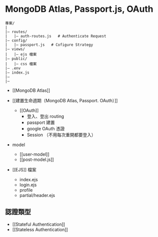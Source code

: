 # MongoDB Atlas, Passport.js, OAuth
```
專案/
|
|– routes/
|   |– auth-routes.js	# Authenticate Request
|– config/
|   |– passport.js   # Cofigure Strategy
|– views/
|   |– ejs 檔案
|– public/
|   |– css 檔案
|– .env
|– index.js
|– 
|– 
```
- [[MongoDB Atlas]]
- [[建置生命週期（MongoDB Atlas, Passport. OAuth）]]
	- [[OAuth]]
		- 登入、登出 routing
		- passport 建置
		- google OAuth 憑證
		- Session （不用每次重開都要登入）

- model
	- [[user-model]]
	- [[post-model.js]]




- [[EJS]] 檔案
	- index.ejs
	- login.ejs
	- profile
	- partial/header.ejs

## 認證類型
- [[Stateful Authentication]]
- [[Stateless Authentication]]
